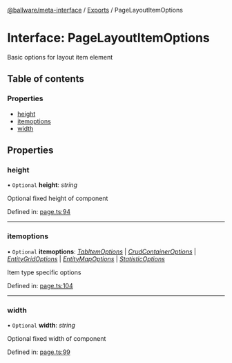 [@ballware/meta-interface](../README.md) / [Exports](../modules.md) / PageLayoutItemOptions

# Interface: PageLayoutItemOptions

Basic options for layout item element

## Table of contents

### Properties

- [height](pagelayoutitemoptions.md#height)
- [itemoptions](pagelayoutitemoptions.md#itemoptions)
- [width](pagelayoutitemoptions.md#width)

## Properties

### height

• `Optional` **height**: *string*

Optional fixed height of component

Defined in: [page.ts:94](https://github.com/ballware/ballware-client/blob/e25f4ba/packages/meta-interface/src/page.ts#L94)

___

### itemoptions

• `Optional` **itemoptions**: [*TabItemOptions*](tabitemoptions.md) \| [*CrudContainerOptions*](crudcontaineroptions.md) \| [*EntityGridOptions*](entitygridoptions.md) \| [*EntityMapOptions*](entitymapoptions.md) \| [*StatisticOptions*](statisticoptions.md)

Item type specific options

Defined in: [page.ts:104](https://github.com/ballware/ballware-client/blob/e25f4ba/packages/meta-interface/src/page.ts#L104)

___

### width

• `Optional` **width**: *string*

Optional fixed width of component

Defined in: [page.ts:99](https://github.com/ballware/ballware-client/blob/e25f4ba/packages/meta-interface/src/page.ts#L99)
